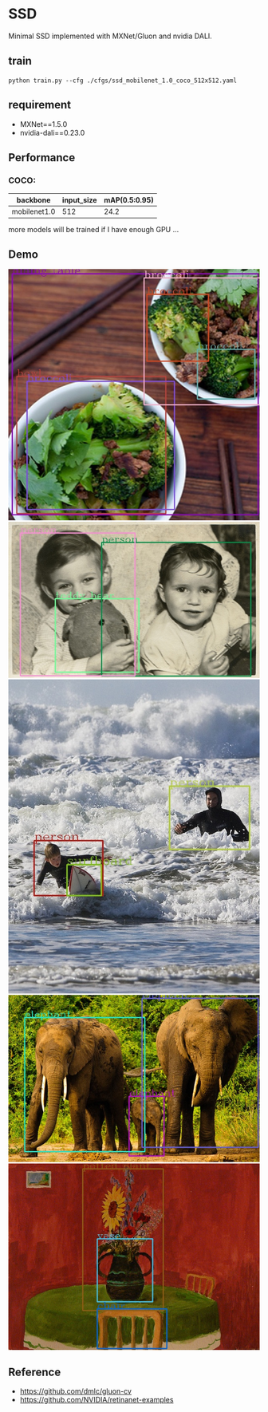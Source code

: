 # SSD
Minimal SSD implemented with MXNet/Gluon and nvidia DALI.  

## train
```
python train.py --cfg ./cfgs/ssd_mobilenet_1.0_coco_512x512.yaml
```
## requirement
- MXNet==1.5.0
- nvidia-dali==0.23.0  

## Performance
### COCO: 
backbone | input_size | mAP(0.5:0.95) 
--|:--|:------
mobilenet1.0 | 512 | 24.2 

more models will be trained if I have enough GPU ...

## Demo
![000000132116.jpg](samples/000000132116.jpg)
![000000321333.jpg](samples/000000321333.jpg)
![000000335328.jpg](samples/000000335328.jpg)
![000000346905.jpg](samples/000000346905.jpg)
![000000415238.jpg](samples/000000415238.jpg)

## Reference
- https://github.com/dmlc/gluon-cv
- https://github.com/NVIDIA/retinanet-examples